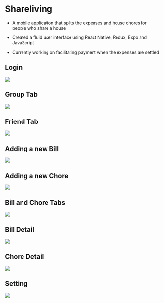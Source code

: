 # Shareliving
- A mobile application that splits the expenses and house chores for people who share a house

- Created a fluid user interface using React Native, Redux, Expo and JavaScript

- Currently working on facilitating payment when the expenses are settled

## Login

![](https://s3.ezgif.com/save/ezgif-3-3e95ce77e9.gif)


## Group Tab

![](https://s3.ezgif.com/save/ezgif-3-f373966587.gif)


## Friend Tab

![](https://s3.ezgif.com/save/ezgif-3-7248fb5cfd.gif)


## Adding a new Bill

![](https://s3.ezgif.com/save/ezgif-3-f00c4d87c1.gif)


## Adding a new Chore

![](https://s3.ezgif.com/save/ezgif-3-0d7f68248e.gif)


## Bill and Chore Tabs

![](https://s3.ezgif.com/save/ezgif-3-fc0a81ac4f.gif)


## Bill Detail

![](https://s3.ezgif.com/save/ezgif-3-f037ce75ae.gif)


## Chore Detail

![](https://s3.ezgif.com/save/ezgif-3-5d98cc58fa.gif)


## Setting

![](https://s3.ezgif.com/save/ezgif-3-58bec6cdd3.gif)

